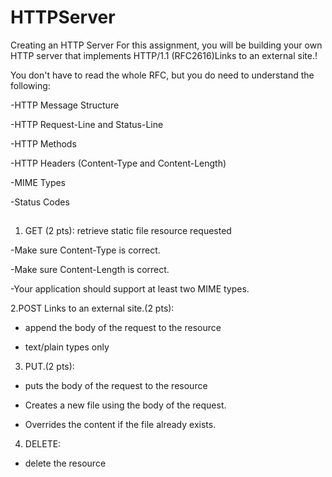 # HTTPServer

Creating an HTTP Server
For this assignment, you will be building your own HTTP server that implements HTTP/1.1 (RFC2616)Links to an external site.!

You don't have to read the whole RFC, but you do need to understand the following:

-HTTP Message Structure

-HTTP Request-Line and Status-Line

-HTTP Methods

-HTTP Headers (Content-Type and Content-Length)

-MIME Types

-Status Codes

## 
1. GET (2 pts): retrieve static file resource requested

-Make sure Content-Type is correct.

-Make sure Content-Length is correct.

-Your application should support at least two MIME types.

2.POST Links to an external site.(2 pts): 

- append the body of the request to the resource

- text/plain types only

3. PUT.(2 pts): 

- puts the body of the request to the resource

- Creates a new file using the body of the request.

- Overrides the content if the file already exists.

4. DELETE: 

- delete the resource
